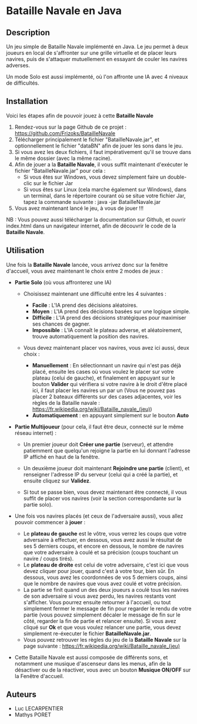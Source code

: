 # Bataille Navale en Java

## Description

Un jeu simple de Bataille Navale implémenté en Java. Le jeu permet à deux joueurs en local de s'affronter sur une grille virtuelle et de placer leurs navires, puis de s'attaquer mutuellement en essayant de couler les navires adverses.

Un mode Solo est aussi implémenté, où l'on affronte une IA avec 4 niveaux de difficultés.

## Installation

Voici les étapes afin de pouvoir jouez à cette **Bataille Navale**
1. Rendez-vous sur la page Github de ce projet : https://github.com/Frizoks/BatailleNavale
2. Télécharger principalement le fichier "BatailleNavale.jar", et optionnellement le fichier "dataBN" afin de jouer les sons dans le jeu.
3. Si vous avez les deux fichiers, il faut impérativement qu'il se trouve dans le même dossier (avec la même racine).
4. Afin de jouer a la **Bataille Navale**, il vous suffit maintenant d'exécuter le fichier "BatailleNavale.jar" pour cela :
    - Si vous êtes sur Windows, vous devez simplement faire un double-clic sur le fichier Jar
    - Si vous êtes sur Linux (cela marche également sur Windows), dans un terminal, dans le répertoire courant où se situe votre fichier Jar, tapez la commande suivante  : java -jar BatailleNavale.jar
6. Vous avez maintenant lancé le jeu, à vous de jouer !!!

NB : Vous pouvez aussi télécharger la documentation sur Github, et ouvrir index.html dans un navigateur internet, afin de découvrir le code de la **Bataille Navale**.

## Utilisation

Une fois la **Bataille Navale** lancée, vous arrivez donc sur la fenêtre d'accueil, vous avez maintenant le choix entre 2 modes de jeux :

- **Partie Solo** (où vous affronterez une IA)

    - Choisissez maintenant une difficulté entre les 4 suivantes :
        - **Facile** : L'IA prend des décisions aléatoires.
        - **Moyen** : L'IA prend des décisions basées sur une logique simple.
        - **Difficile** : L'IA prend des décisions stratégiques pour maximiser ses chances de gagner.
        - **Impossible** : L'IA connaît le plateau adverse, et aléatoirement, trouve automatiquement la position des navires.
     
    - Vous devez maintenant placer vos navires, vous avez ici aussi, deux choix :
        - **Manuellement** : En sélectionnant un navire qui n'est pas déjà placé, ensuite les cases où vous voulez le placer sur votre plateau (celui de gauche), et finalement en appuyant sur le bouton                    **Valider** qui vérifiera si votre navire à le droit d'être placé ici, il faut placer les navires un par un (Vous ne pouvez pas placer 2 bateaux différents sur des cases adjacentes, voir les                 règles de la Bataille navale : https://fr.wikipedia.org/wiki/Bataille_navale_(jeu))
        - **Automatiquement** : en appuyant simplement sur le bouton **Auto**

  
- **Partie Multijoueur** (pour cela, il faut être deux, connecté sur le même réseau internet) :

    - Un premier joueur doit **Créer une partie** (serveur), et attendre patiemment que quelqu'un rejoigne la partie en lui donnant l'adresse IP affiché en haut de la fenêtre.
 
    - Un deuxième joueur doit maintenant **Rejoindre une partie** (client), et renseigner l'adresse IP du serveur (celui qui a créé la partie), et ensuite cliquez sur **Validez**.
 
    - Si tout se passe bien, vous devez maintenant être connecté, il vous suffit de placer vos navires (voir la section correspondante sur la partie solo).


- Une fois vos navires placés (et ceux de l'adversaire aussi), vous allez pouvoir commencer à **jouer** :
    
    - Le **plateau de gauche** est le vôtre, vous verrez les coups que votre adversaire à effectuer, en dessous, vous avez aussi le résultat de ses 5 derniers coups, et encore en dessous, le nombre de navires que votre adversaire à coulé et sa précision (coups touchant un navire / coups tirés).
    - Le **plateau de droite** est celui de votre adversaire, c'est ici que vous devez cliquer pour jouer, quand c'est à votre tour, bien sûr. En dessous, vous avez les coordonnées de vos 5 derniers coups, ainsi que le nombre de navires que vous avez coulé et votre précision.
    - La partie se finit quand un des deux joueurs a coulé tous les navires de son adversaire si vous avez perdu, les navires restants vont s'afficher. Vous pourrez ensuite retourner à l'accueil, ou tout simplement fermer le message de fin pour regarder le rendu de votre partie (vous pouvez simplement décaler le message de fin sur le côté, regarder la fin de partie et relancer ensuite). Si vous avez cliqué sur **Ok** et que vous voulez relancer une partie, vous devez simplement re-éxecuter le fichier **BatailleNavale.jar**.
    - Vous pouvez retrouver les règles du jeu de la **Bataille Navale** sur la page suivante : https://fr.wikipedia.org/wiki/Bataille_navale_(jeu)
 

- Cette Bataille Navale est aussi composée de différents sons, et notamment une musique d'ascenseur dans les menus, afin de la désactiver ou de la réactiver, vous avec un bouton **Musique ON/OFF** sur la Fenêtre d'accueil.


## Auteurs

- Luc LECARPENTIER
- Mathys PORET
